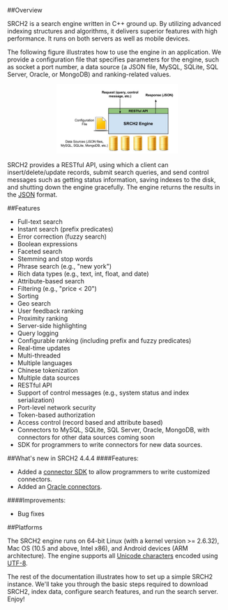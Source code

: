 
##Overview

SRCH2 is a search engine written in C++ ground up.  By utilizing advanced indexing structures and algorithms,
it delivers superior features with high performance.  It runs on both servers as well as mobile devices.  

The following figure illustrates how to use the engine in an application.  We provide a configuration 
file that specifies parameters for the engine, such as socket a port number, a data source (a JSON file,
MySQL, SQLite, SQL Server, Oracle, or MongoDB) and ranking-related values.

<span ><center><img style="width:55%" src="images/SRCH2-Overview.jpg" /></center></span>

SRCH2 provides a RESTful API, using which a client can insert/delete/update records, 
submit search queries, and send control messages such as getting status information, 
saving indexes to the disk, and shutting down the engine gracefully.  The engine returns the results in
the [JSON](http://json.org/) format.

##Features

- Full-text search
- Instant search (prefix predicates)
- Error correction (fuzzy search)
- Boolean expressions
- Faceted search
- Stemming and stop words
- Phrase search (e.g., "new york")
- Rich data types (e.g., text, int, float, and date)
- Attribute-based search
- Filtering (e.g., "price < 20")
- Sorting
- Geo search
- User feedback ranking
- Proximity ranking
- Server-side highlighting
- Query logging
- Configurable ranking (including prefix and fuzzy predicates)
- Real-time updates
- Multi-threaded
- Multiple languages
- Chinese tokenization
- Multiple data sources
- RESTful API
- Support of control messages (e.g., system status and index serialization)
- Port-level network security
- Token-based authorization
- Access control (record based and attribute based)
- Connectors to MySQL, SQLite, SQL Server, Oracle, MongoDB, with connectors for other data sources coming soon
- SDK for programmers to write connectors for new data sources.

##What's new in SRCH2 4.4.4
####Features:
- Added a [connector SDK](./connectors/#6-data-connector-sdk) to allow programmers to write customized connectors.
- Added an [Oracle connectors](./connectors/#64-an-example-connector-for-oracle).

####Improvements:
- Bug fixes

##Platforms

The SRCH2 engine runs on 64-bit Linux (with a kernel version >= 2.6.32), Mac OS (10.5 and above, Intel x86), 
and Android devices (ARM architecture).  The engine supports all [Unicode characters](http://en.wikipedia.org/wiki/List_of_Unicode_characters) encoded using [UTF-8](http://en.wikipedia.org/wiki/UTF-8).

The rest of the documentation illustrates how to set up a simple SRCH2 instance. We'll take you through 
the basic steps required to download SRCH2, index data, configure search features, and run 
the search server. Enjoy!
</br>

